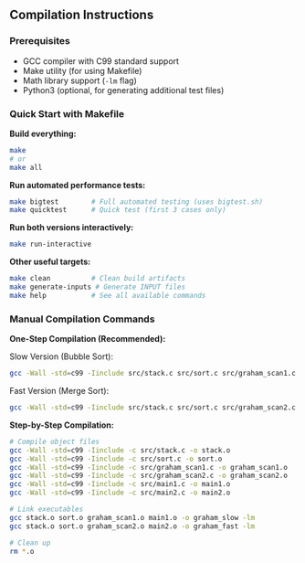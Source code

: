## Compilation Instructions

### Prerequisites
- GCC compiler with C99 standard support
- Make utility (for using Makefile)
- Math library support (`-lm` flag)
- Python3 (optional, for generating additional test files)

### Quick Start with Makefile

**Build everything:**
```bash
make
# or
make all
```

**Run automated performance tests:**
```bash
make bigtest        # Full automated testing (uses bigtest.sh)
make quicktest      # Quick test (first 3 cases only)
```

**Run both versions interactively:**
```bash
make run-interactive
```

**Other useful targets:**
```bash
make clean          # Clean build artifacts
make generate-inputs # Generate INPUT files
make help           # See all available commands
```

### Manual Compilation Commands

**One-Step Compilation (Recommended):**

Slow Version (Bubble Sort):
```bash
gcc -Wall -std=c99 -Iinclude src/stack.c src/sort.c src/graham_scan1.c src/main1.c -o graham_slow -lm
```

Fast Version (Merge Sort):
```bash
gcc -Wall -std=c99 -Iinclude src/stack.c src/sort.c src/graham_scan2.c src/main2.c -o graham_fast -lm
```

**Step-by-Step Compilation:**
```bash
# Compile object files
gcc -Wall -std=c99 -Iinclude -c src/stack.c -o stack.o
gcc -Wall -std=c99 -Iinclude -c src/sort.c -o sort.o
gcc -Wall -std=c99 -Iinclude -c src/graham_scan1.c -o graham_scan1.o
gcc -Wall -std=c99 -Iinclude -c src/graham_scan2.c -o graham_scan2.o
gcc -Wall -std=c99 -Iinclude -c src/main1.c -o main1.o
gcc -Wall -std=c99 -Iinclude -c src/main2.c -o main2.o

# Link executables
gcc stack.o sort.o graham_scan1.o main1.o -o graham_slow -lm
gcc stack.o sort.o graham_scan2.o main2.o -o graham_fast -lm

# Clean up
rm *.o
```
